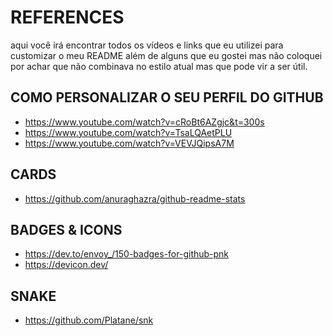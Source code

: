 # REFERENCES
aqui você irá encontrar todos os vídeos e links que eu utilizei para customizar o meu README
além de alguns que eu gostei mas não coloquei por achar que não combinava no estilo atual mas que pode vir a ser útil.

## COMO PERSONALIZAR O SEU PERFIL DO GITHUB
- https://www.youtube.com/watch?v=cRoBt6AZgjc&t=300s
- https://www.youtube.com/watch?v=TsaLQAetPLU
- https://www.youtube.com/watch?v=VEVJQipsA7M

## CARDS
- https://github.com/anuraghazra/github-readme-stats

## BADGES & ICONS
- https://dev.to/envoy_/150-badges-for-github-pnk
- https://devicon.dev/

## SNAKE
- https://github.com/Platane/snk
